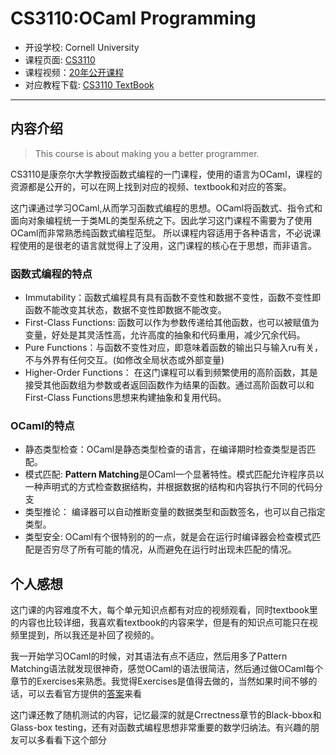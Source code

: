 # CS3110:OCaml Programming
  - 开设学校: Cornell University
  - 课程页面: [CS3110](https://cs3110.github.io/textbook/chapters/preface/about.html)
  - 课程视频：[20年公开课程](https://www.youtube.com/watch?v=MUcka_SvhLw&list=PLre5AT9JnKShBOPeuiD9b-I4XROIJhkIU)
  - 对应教程下载: [CS3110 TextBook](https://github.com/cs3110/textbook)

----------------------------


## 内容介绍

> This course is about making you a better programmer.

CS3110是康奈尔大学教授函数式编程的一门课程，使用的语言为OCaml，课程的资源都是公开的，可以在网上找到对应的视频、textbook和对应的答案。

这门课通过学习OCaml,从而学习函数式编程的思想。OCaml将函数式、指令式和面向对象编程统一于类ML的类型系统之下。因此学习这门课程不需要为了使用OCaml而非常熟悉纯函数式编程范型。
所以课程内容适用于各种语言，不必说课程使用的是很老的语言就觉得上了没用，这门课程的核心在于思想，而非语言。

### 函数式编程的特点
- Immutability：函数式编程具有具有函数不变性和数据不变性，函数不变性即函数不能改变其状态，数据不变性即数据不能改变。
- First-Class Functions: 函数可以作为参数传递给其他函数，也可以被赋值为变量，好处是其灵活性高，允许高度的抽象和代码重用，减少冗余代码。
- Pure Functions：与函数不变性对应，即意味着函数的输出只与输入ru有关，不与外界有任何交互。(如修改全局状态或外部变量)
- Higher-Order Functions： 在这门课程可以看到频繁使用的高阶函数，其是接受其他函数组为参数或者返回函数作为结果的函数。通过高阶函数可以和First-Class Functions思想来构建抽象和复用代码。

### OCaml的特点
- 静态类型检查：OCaml是静态类型检查的语言，在编译期时检查类型是否匹配。
- 模式匹配: **Pattern Matching**是OCaml一个显著特性。模式匹配允许程序员以一种声明式的方式检查数据结构，并根据数据的结构和内容执行不同的代码分支
- 类型推论： 编译器可以自动推断变量的数据类型和函数签名，也可以自己指定类型。
- 类型安全: OCaml有个很特别的的一点，就是会在运行时编译器会检查模式匹配是否穷尽了所有可能的情况，从而避免在运行时出现未匹配的情况。

## 个人感想
这门课的内容难度不大，每个单元知识点都有对应的视频观看，同时textbook里的内容也比较详细，我喜欢看textbook的内容来学，但是有的知识点可能只在视频里提到，所以我还是补回了视频的。

我一开始学习OCaml的时候，对其语法有点不适应，然后用多了Pattern Matching语法就发现很神奇，感觉OCaml的语法很简洁，然后通过做OCaml每个章节的Exercises来熟悉。我觉得Exercises是值得去做的，当然如果时间不够的话，可以去看官方提供的[答案](https://github.com/cs3110/textbook-solutions)来看

这门课还教了随机测试的内容，记忆最深的就是Crrectness章节的Black-bbox和Glass-box testing，还有对函数式编程思想非常重要的数学归纳法。有兴趣的朋友可以多看看下这个部分

